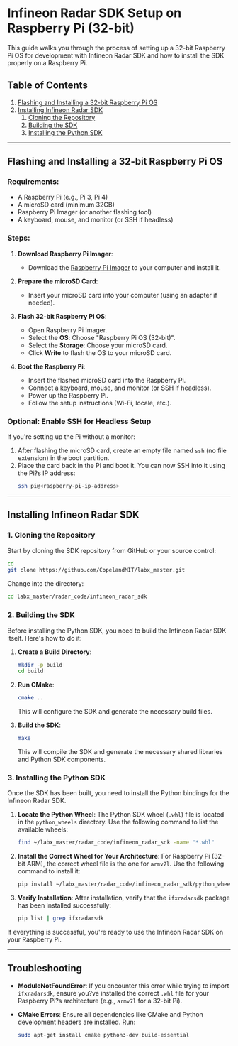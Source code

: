 # **Infineon Radar SDK Setup on Raspberry Pi (32-bit)**

This guide walks you through the process of setting up a 32-bit Raspberry Pi OS for development with Infineon Radar SDK and how to install the SDK properly on a Raspberry Pi.

## **Table of Contents**
1. [Flashing and Installing a 32-bit Raspberry Pi OS](#flashing-and-installing-a-32-bit-raspberry-pi-os)
2. [Installing Infineon Radar SDK](#installing-infineon-radar-sdk)
    1. [Cloning the Repository](#1-cloning-the-repository)
    2. [Building the SDK](#2-building-the-sdk)
    3. [Installing the Python SDK](#3-installing-the-python-sdk)

---

## **Flashing and Installing a 32-bit Raspberry Pi OS**

### Requirements:
- A Raspberry Pi (e.g., Pi 3, Pi 4)
- A microSD card (minimum 32GB)
- Raspberry Pi Imager (or another flashing tool)
- A keyboard, mouse, and monitor (or SSH if headless)

### Steps:

1. **Download Raspberry Pi Imager**:
   - Download the [Raspberry Pi Imager](https://www.raspberrypi.org/software/) to your computer and install it.

2. **Prepare the microSD Card**:
   - Insert your microSD card into your computer (using an adapter if needed).

3. **Flash 32-bit Raspberry Pi OS**:
   - Open Raspberry Pi Imager.
   - Select the **OS**: Choose "Raspberry Pi OS (32-bit)".
   - Select the **Storage**: Choose your microSD card.
   - Click **Write** to flash the OS to your microSD card.

4. **Boot the Raspberry Pi**:
   - Insert the flashed microSD card into the Raspberry Pi.
   - Connect a keyboard, mouse, and monitor (or SSH if headless).
   - Power up the Raspberry Pi.
   - Follow the setup instructions (Wi-Fi, locale, etc.).

### Optional: **Enable SSH for Headless Setup**
If you're setting up the Pi without a monitor:
1. After flashing the microSD card, create an empty file named `ssh` (no file extension) in the boot partition.
2. Place the card back in the Pi and boot it. You can now SSH into it using the Pi?s IP address:
   ```bash
   ssh pi@<raspberry-pi-ip-address>
   ```

---

## **Installing Infineon Radar SDK**

### **1. Cloning the Repository**

Start by cloning the SDK repository from GitHub or your source control:

```bash
cd 
git clone https://github.com/CopelandMIT/labx_master.git
```

Change into the directory:

```bash
cd labx_master/radar_code/infineon_radar_sdk
```

### **2. Building the SDK**

Before installing the Python SDK, you need to build the Infineon Radar SDK itself. Here's how to do it:

1. **Create a Build Directory**:
   ```bash
   mkdir -p build
   cd build
   ```

2. **Run CMake**:
   ```bash
   cmake ..
   ```

   This will configure the SDK and generate the necessary build files.

3. **Build the SDK**:
   ```bash
   make
   ```

   This will compile the SDK and generate the necessary shared libraries and Python SDK components.

### **3. Installing the Python SDK**

Once the SDK has been built, you need to install the Python bindings for the Infineon Radar SDK.

1. **Locate the Python Wheel**:
   The Python SDK wheel (`.whl`) file is located in the `python_wheels` directory. Use the following command to list the available wheels:

   ```bash
   find ~/labx_master/radar_code/infineon_radar_sdk -name "*.whl"
   ```

2. **Install the Correct Wheel for Your Architecture**:
   For Raspberry Pi (32-bit ARM), the correct wheel file is the one for `armv7l`. Use the following command to install it:

   ```bash
   pip install ~/labx_master/radar_code/infineon_radar_sdk/python_wheels/ifxradarsdk-3.5.0+8c595dbb-py3-none-linux_armv7l.whl
   ```

3. **Verify Installation**:
   After installation, verify that the `ifxradarsdk` package has been installed successfully:

   ```bash
   pip list | grep ifxradarsdk
   ```

If everything is successful, you're ready to use the Infineon Radar SDK on your Raspberry Pi.

---

## **Troubleshooting**

- **ModuleNotFoundError**: If you encounter this error while trying to import `ifxradarsdk`, ensure you?ve installed the correct `.whl` file for your Raspberry Pi?s architecture (e.g., `armv7l` for a 32-bit Pi).
  
- **CMake Errors**: Ensure all dependencies like CMake and Python development headers are installed. Run:
  ```bash
  sudo apt-get install cmake python3-dev build-essential
  ```
